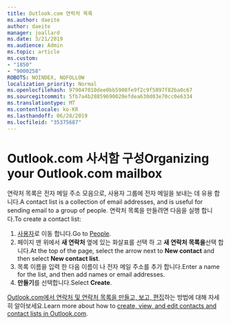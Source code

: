 ```yaml
---
title: Outlook.com 연락처 목록
ms.author: daeite
author: daeite
manager: joallard
ms.date: 3/21/2019
ms.audience: Admin
ms.topic: article
ms.custom:
- "1850"
- "9000258"
ROBOTS: NOINDEX, NOFOLLOW
localization_priority: Normal
ms.openlocfilehash: 979047010dee0bb5908fe9f2c9f5897f82ba0c67
ms.sourcegitcommit: 5fb7a4b28859690020efdea630d03e70cc0e6334
ms.translationtype: MT
ms.contentlocale: ko-KR
ms.lasthandoff: 06/28/2019
ms.locfileid: "35375687"
---
```

# <a name="organizing-your-outlookcom-mailbox"></a><span data-ttu-id="5a327-102">Outlook.com 사서함 구성</span><span class="sxs-lookup"><span data-stu-id="5a327-102">Organizing your Outlook.com mailbox</span></span>

<span data-ttu-id="5a327-103">연락처 목록은 전자 메일 주소 모음으로, 사용자 그룹에 전자 메일을 보내는 데 유용 합니다.</span><span class="sxs-lookup"><span data-stu-id="5a327-103">A contact list is a collection of email addresses, and is useful for sending email to a group of people.</span></span> <span data-ttu-id="5a327-104">연락처 목록을 만들려면 다음을 실행 합니다.</span><span class="sxs-lookup"><span data-stu-id="5a327-104">To create a contact list:</span></span>

1. <span data-ttu-id="5a327-105">[사용자](https://outlook.live.com/people/)로 이동 합니다.</span><span class="sxs-lookup"><span data-stu-id="5a327-105">Go to [People](https://outlook.live.com/people/).</span></span>
1. <span data-ttu-id="5a327-106">페이지 맨 위에서 **새 연락처** 옆에 있는 화살표를 선택 하 고 **새 연락처 목록을**선택 합니다.</span><span class="sxs-lookup"><span data-stu-id="5a327-106">At the top of the page, select the arrow next to **New contact** and then select **New contact list**.</span></span>
1. <span data-ttu-id="5a327-107">목록 이름을 입력 한 다음 이름이 나 전자 메일 주소를 추가 합니다.</span><span class="sxs-lookup"><span data-stu-id="5a327-107">Enter a name for the list, and then add names or email addresses.</span></span>
1. <span data-ttu-id="5a327-108">**만들기**를 선택합니다.</span><span class="sxs-lookup"><span data-stu-id="5a327-108">Select **Create**.</span></span>

<span data-ttu-id="5a327-109">[Outlook.com에서 연락처 및 연락처 목록을 만들고, 보고, 편집](https://support.office.com/article/5b909158-036e-4820-92f7-2a27f57b9f01)하는 방법에 대해 자세히 알아보세요.</span><span class="sxs-lookup"><span data-stu-id="5a327-109">Learn more about how to [create, view, and edit contacts and contact lists in Outlook.com](https://support.office.com/article/5b909158-036e-4820-92f7-2a27f57b9f01).</span></span>